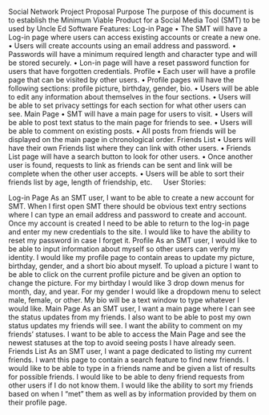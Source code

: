 Social Network Project Proposal
Purpose
The purpose of this document is to establish the Minimum Viable Product for a Social Media Tool (SMT) to be used by Uncle Ed Software
Features:
Log-in Page
•	The SMT will have a Log-in page where users can access existing accounts or create a new one.
•	Users will create accounts using an email address and password.
•	Passwords will have a minimum required length and character type and will be stored securely.
•	Lon-in page will have a reset password function for users that have forgotten credentials.
Profile
•	Each user will have a profile page that can be visited by other users.
•	Profile pages will have the following sections: profile picture, birthday, gender, bio.
•	Users will be able to edit any information about themselves in the four sections.
•	Users will be able to set privacy settings for each section for what other users can see.
Main Page
•	SMT will have a main page for users to visit.
•	Users will be able to post text status to the main page for friends to see.
•	Users will be able to comment on existing posts.
•	All posts from friends will be displayed on the main page in chronological order.
Friends List
•	Users will have their own Friends list where they can link with other users.
•	Friends List page will have a search button to look for other users.
•	Once another user is found, requests to link as friends can be sent and link will be complete when the other user accepts.
•	Users will be able to sort their friends list by age, length of friendship, etc.
 
User Stories:

Log-in Page
	As an SMT user, I want to be able to create a new account for SMT. When I first open SMT there should be obvious text entry sections where I can type an email address and password to create and account. Once my account is created I need to be able to return to the log-in page and enter my new credentials to the site. I would like to have the ability to reset my password in case I forget it.
Profile
	As an SMT user, I would like to be able to input information about myself so other users can verify my identity. I would like my profile page to contain areas to update my picture, birthday, gender, and a short bio about myself. To upload a picture I want to be able to click on the current profile picture and be given an option to change the picture. For my birthday I would like 3 drop down menus for month, day, and year. For my gender I would like a dropdown menu to select male, female, or other. My bio will be a text window to type whatever I would like.
Main Page
	As an SMT user, I want a main page where I can see the status updates from my friends. I also want to be able to post my own status updates my friends will see. I want the ability to comment on my friends’ statuses. I want to be able to access the Main Page and see the newest statuses at the top to avoid seeing posts I have already seen.
Friends List
	As an SMT user, I want a page dedicated to listing my current friends. I want this page to contain a search feature to find new friends. I would like to be able to type in a friends name and be given a list of results for possible friends. I would like to be able to deny friend requests from other users if I do not know them. I would like the ability to sort my friends based on when I “met” them as well as by information provided by them on their profile page.

